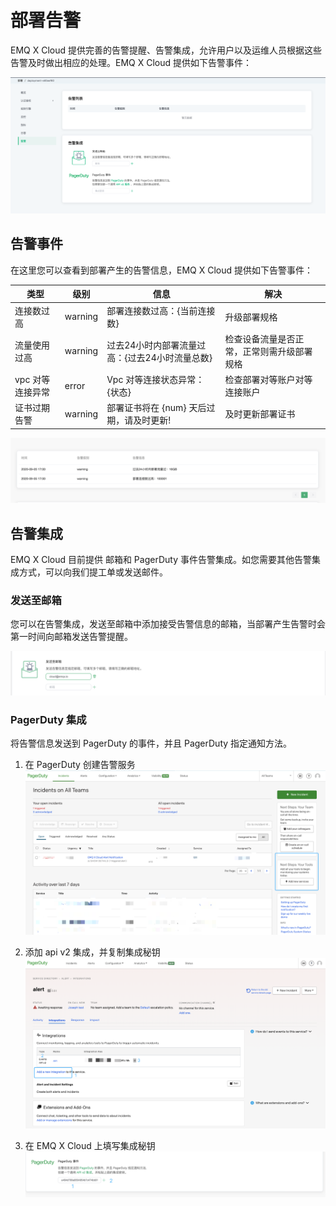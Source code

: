# 部署告警

EMQ X Cloud 提供完善的告警提醒、告警集成，允许用户以及运维人员根据这些告警及时做出相应的处理。EMQ X Cloud 提供如下告警事件：

![alert_integrations](./_assets/alerts_info.png)



## 告警事件

在这里您可以查看到部署产生的告警信息，EMQ X Cloud 提供如下告警事件：

| 类型             | 级别    | 信息                                           | 解决                                       |
| ---------------- | ------- | ---------------------------------------------- | ------------------------------------------ |
| 连接数过高       | warning | 部署连接数过高：{当前连接数}                   | 升级部署规格                               |
| 流量使用过高     | warning | 过去24小时内部署流量过高：{过去24小时流量总数} | 检查设备流量是否正常，正常则需升级部署规格 |
| vpc 对等连接异常 | error   | Vpc 对等连接状态异常：{状态}                   | 检查部署对等账户对等连接账户               |
| 证书过期告警     | warning | 部署证书将在 {num} 天后过期，请及时更新!       | 及时更新部署证书                           |

![alert_integrations](./_assets/alert_events.png)



## 告警集成

EMQ X Cloud 目前提供 邮箱和 PagerDuty 事件告警集成。如您需要其他告警集成方式，可以向我们提工单或发送邮件。



### 发送至邮箱

您可以在告警集成，发送至邮箱中添加接受告警信息的邮箱，当部署产生告警时会第一时间向邮箱发送告警提醒。

![email_alert](./_assets/email_alert.png)



### PagerDuty 集成
将告警信息发送到 PagerDuty 的事件，并且 PagerDuty 指定通知方法。

1. 在 PagerDuty 创建告警服务
  ![pagerduty_service](./_assets/pagerduty_service.png)

2. 添加 api v2 集成，并复制集成秘钥
  ![pagerduty_service](./_assets/pagerduty_integrations_api.png)

3. 在 EMQ X Cloud 上填写集成秘钥
  ![pagerduty_alerts](./_assets/pagerduty_alerts.png)